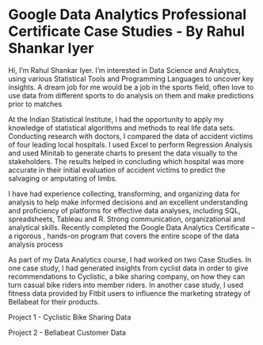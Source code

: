 # Google Data Analytics Professional Certificate Case Studies - By Rahul Shankar Iyer

Hi, I’m Rahul Shankar Iyer. I’m interested in Data Science and Analytics, using various Statistical Tools and Programming Languages to uncover key insights. A dream job for me would be a job in the sports field, often love to use data from different sports to do analysis on them and make predictions prior to matches

At the Indian Statistical Institute, I had the opportunity to apply my knowledge of statistical algorithms and methods to real life data sets. Conducting research with doctors, I compared the data of accident victims of four leading local hospitals. I used Excel to perform Regression Analysis and used Minitab to generate charts to present the data visually to the stakeholders. The results helped in concluding which hospital was more accurate in their initial evaluation of accident victims to predict the salvaging or amputating of limbs.

I have had experience collecting, transforming, and organizing data for analysis to help make informed decisions and an excellent understanding and proficiency of platforms for effective data analyses, including SQL, spreadsheets, Tableau and R. Strong communication, organizational and analytical skills. Recently completed the Google Data Analytics Certificate – a rigorous , hands-on program that covers the entire scope of the data analysis process

As part of my Data Analytics course, I had worked on two Case Studies. In one case study, I had generated insights from cyclist data in order to give recommendations to Cyclistic, a bike sharing company, on how they can turn casual bike riders into member riders. In another case study, I used fitness data provided by Fitbit users to influence the marketing strategy of Bellabeat for their products. 

Project 1 - Cyclistic Bike Sharing Data

Project 2 - Bellabeat Customer Data
